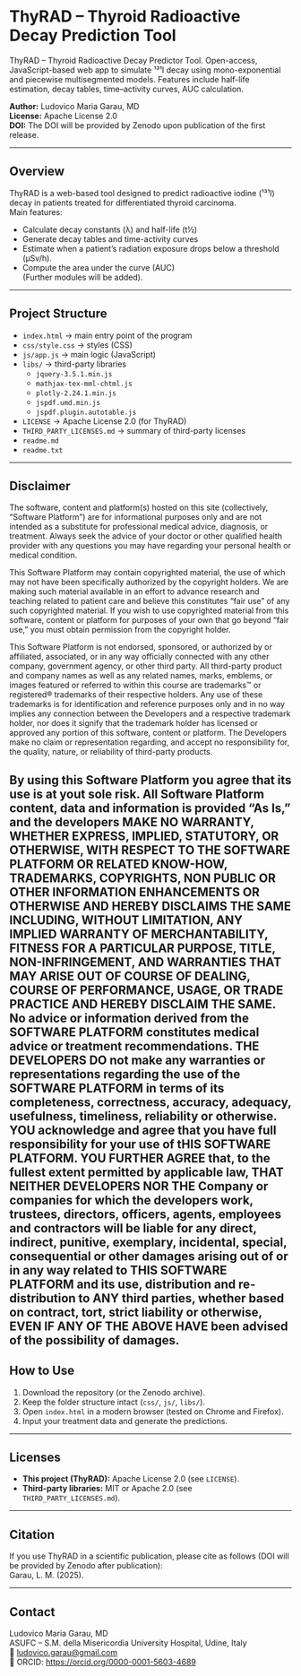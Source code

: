 # ThyRAD – Thyroid Radioactive Decay Prediction Tool
ThyRAD – Thyroid Radioactive Decay Predictor Tool. Open-access, JavaScript-based web app to simulate ¹³¹I decay using mono-exponential and piecewise multisegmented models. Features include half-life estimation, decay tables, time–activity curves, AUC calculation.

**Author:** Ludovico Maria Garau, MD  
**License:** Apache License 2.0  
**DOI:** The DOI will be provided by Zenodo upon publication of the first release.  

---

## Overview
ThyRAD is a web-based tool designed to predict radioactive iodine (¹³¹I) decay in patients treated for differentiated thyroid carcinoma.  
Main features:  
- Calculate decay constants (λ) and half-life (t½)  
- Generate decay tables and time-activity curves  
- Estimate when a patient’s radiation exposure drops below a threshold (µSv/h). 
- Compute the area under the curve (AUC)  
(Further modules will be added).

---

## Project Structure
- `index.html` → main entry point of the program  
- `css/style.css` → styles (CSS)  
- `js/app.js` → main logic (JavaScript)  
- `libs/` → third-party libraries  
   - `jquery-3.5.1.min.js`  
   - `mathjax-tex-mml-chtml.js`  
   - `plotly-2.24.1.min.js`  
   - `jspdf.umd.min.js`  
   - `jspdf.plugin.autotable.js`  
- `LICENSE` → Apache License 2.0 (for ThyRAD)  
- `THIRD_PARTY_LICENSES.md` → summary of third-party licenses  
- `readme.md`
- `readme.txt`

---
## Disclaimer
The software, content and platform(s) hosted on this site (collectively, “Software Platform”) are for informational purposes only and are not intended as a substitute for professional medical advice, diagnosis, or treatment.  Always seek the advice of your doctor or other qualified health provider with any questions you may have regarding your personal health or medical condition.

This Software Platform may contain copyrighted material, the use of which may not have been specifically authorized by the copyright holders.  We are making such material available in an effort to advance research and teaching related to patient care and believe this constitutes “fair use” of any such copyrighted material.  If you wish to use copyrighted material from this software, content or platform for purposes of your own that go beyond “fair use,” you must obtain permission from the copyright holder.

This Software Platform is not endorsed, sponsored, or authorized by or affiliated, associated, or in any way officially connected with any other company, government agency, or other third party.  All third-party product and company names as well as any related names, marks, emblems, or images featured or referred to within this course are trademarks™ or registered® trademarks of their respective holders.  Any use of these trademarks is for identification and reference purposes only and in no way implies any connection between the Developers and a respective trademark holder, nor does it signify that the trademark holder has licensed or approved any portion of this software, content or platform.  The Developers make no claim or representation regarding, and accept no responsibility for, the quality, nature, or reliability of third-party products.

By using this Software Platform you agree that its use is at yout sole risk. All Software Platform content, data and information is provided “As Is,” and the developers MAKE NO WARRANTY, WHETHER EXPRESS, IMPLIED, STATUTORY, OR OTHERWISE, WITH RESPECT TO THE SOFTWARE PLATFORM OR RELATED KNOW-HOW, TRADEMARKS, COPYRIGHTS, NON PUBLIC OR OTHER INFORMATION ENHANCEMENTS  OR OTHERWISE AND HEREBY DISCLAIMS THE SAME INCLUDING, WITHOUT LIMITATION, ANY IMPLIED WARRANTY OF MERCHANTABILITY, FITNESS FOR A PARTICULAR PURPOSE, TITLE, NON-INFRINGEMENT, AND WARRANTIES THAT MAY ARISE OUT OF COURSE OF DEALING, COURSE OF PERFORMANCE, USAGE, OR TRADE PRACTICE AND HEREBY DISCLAIM THE SAME. No advice or information derived from the SOFTWARE PLATFORM constitutes medical advice or treatment recommendations. THE DEVELOPERS DO not make any warranties or representations regarding the use of the SOFTWARE PLATFORM in terms of its completeness, correctness, accuracy, adequacy, usefulness, timeliness, reliability or otherwise. YOU acknowledge and agree that you have full responsibility for your use of tHIS SOFTWARE PLATFORM. YOU FURTHER AGREE that, to the fullest extent permitted by applicable law, THAT NEITHER DEVELOPERS NOR THE Company or companies for which the developers work, trustees, directors, officers, agents, employees and contractors will be liable for any direct, indirect, punitive, exemplary, incidental, special, consequential or other damages arising out of or in any way related to THIS SOFTWARE PLATFORM and its use, distribution and re-distribution to ANY third parties, whether based on contract, tort, strict liability or otherwise, EVEN IF ANY OF THE ABOVE HAVE been advised of the possibility of damages.
---

## How to Use
1. Download the repository (or the Zenodo archive).  
2. Keep the folder structure intact (`css/`, `js/`, `libs/`).  
3. Open `index.html` in a modern browser (tested on Chrome and Firefox).  
4. Input your treatment data and generate the predictions.  

---

## Licenses
- **This project (ThyRAD):** Apache License 2.0 (see `LICENSE`).  
- **Third-party libraries:** MIT or Apache 2.0 (see `THIRD_PARTY_LICENSES.md`).  

---

## Citation
If you use ThyRAD in a scientific publication, please cite as follows (DOI will be provided by Zenodo after publication):  
Garau, L. M. (2025). 

---

## Contact
Ludovico Maria Garau, MD  
ASUFC – S.M. della Misericordia University Hospital, Udine, Italy  
📧 ludovico.garau@gmail.com  
🔗 ORCID: https://orcid.org/0000-0001-5603-4689
